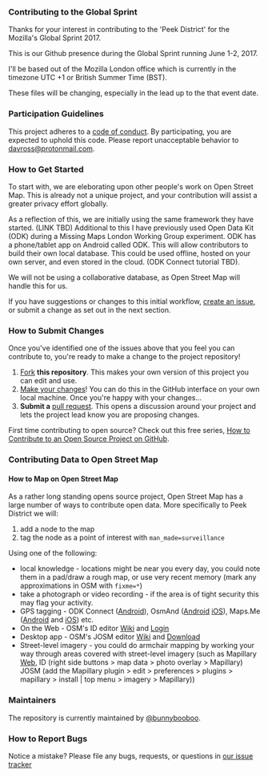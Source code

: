 ### Contributing to the Global Sprint

Thanks for your interest in contributing to the 'Peek District' for the Mozilla's Global Sprint 2017.

This is our Github presence during the Global Sprint running June 1-2, 2017.

I'll be based out of the Mozilla London office which is currently in the timezone UTC +1 or British Summer Time (BST).

These files will be changing, especially in the lead up to the that event date.

### Participation Guidelines

This project adheres to a [code of conduct](https://www.mozilla.org/en-US/about/governance/policies/participation/). By participating, you are expected to uphold this code. Please report unacceptable behavior to davross@protonmail.com.

### How to Get Started

To start with, we are eleborating upon other people's work on Open Street Map. This is already not a unique project, and your contribution will assist a greater privacy effort globally.

As a reflection of this, we are initially using the same framework they have started. (LINK TBD) Additional to this I have previously used Open Data Kit (ODK) during a Missing Maps London Working Group experiment. ODK has a phone/tablet app on Android called ODK. This will allow contributors to build their own local database. This could be used offline, hosted on your own server, and even stored in the cloud. (ODK Connect tutorial TBD). 

We will not be using a collaborative database, as Open Street Map will handle this for us.

If you have suggestions or changes to this initial workflow, [create an issue](https://github.com/peekdistrict/peekdistrict/issues), or submit a change as set out in the next section.

### How to Submit Changes

Once you've identified one of the issues above that you feel you can contribute to, you're ready to make a change to the project repository!

  1. [Fork](https://help.github.com/articles/fork-a-repo/) **this repository**. This makes your own version of this project you can edit and use.
  2. [Make your changes](https://guides.github.com/activities/forking/#making-changes)! You can do this in the GitHub interface on your own local machine. Once you're happy with your changes...
  3. **Submit a** [pull request](https://help.github.com/articles/proposing-changes-to-a-project-with-pull-requests/). This opens a discussion around your project and lets the project lead know you are proposing changes.

First time contributing to open source? Check out this free series, [How to Contribute to an Open Source Project on GitHub](https://egghead.io/series/how-to-contribute-to-an-open-source-project-on-github).

### Contributing Data to Open Street Map

#### How to Map on Open Street Map

As a rather long standing opens source project, Open Street Map has a large number of ways to contribute open data. More specifically to Peek District we will:

  1.  add a node to the map
  2.  tag the node as a point of interest with `man_made=surveillance`

Using one of the following:

  * local knowledge - locations might be near you every day, you could note them in a pad/draw a rough map, or use very recent memory (mark any approximations in OSM with `fixme=*`)
  * take a photograph or video recording - if the area is of tight security this may flag your activity.
  * GPS tagging - ODK Connect ([Android](https://play.google.com/store/apps/details?id=org.odk.collect.android)), OsmAnd ([Android](https://play.google.com/store/apps/details?id=net.osmand) [iOS](https://itunes.apple.com/app/id934850257)), Maps.Me ([Android](https://play.google.com/store/apps/details?id=com.mapswithme.maps.pro) and [iOS](https://itunes.apple.com/app/id510623322)) etc.
  * On the Web - OSM's ID editor [Wiki](https://wiki.openstreetmap.org/wiki/ID) and [Login](www.openstreetmap.org/login?referer=%2Fedit%3Feditor%3Did)
  * Desktop app - OSM's JOSM editor [Wiki](http://wiki.openstreetmap.org/wiki/JOSM) and [Download](https://josm.openstreetmap.de/)
  * Street-level imagery - you could do armchair mapping by working your way through areas covered with street-level imagery (such as Mapillary [Web](https://www.mapillary.com/app), ID (right side buttons > map data > photo overlay > Mapillary) JOSM (add the Mapillary plugin > edit > preferences > plugins > mapillary > install | top menu > imagery > Mapillary)) 

### Maintainers

The repository is currently maintained by [@bunnybooboo](https://github.com/bunnybooboo).

### How to Report Bugs

Notice a mistake? Please file any bugs, requests, or questions in [our issue tracker](https://github.com/mozilla/peekdistrict/peekdistrict/issues)
